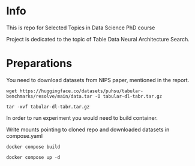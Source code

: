 
# Info

This is repo for Selected Topics in Data Science PhD course

Project is dedicated to the topic of Table Data Neural Architecture Search.

# Preparations

You need to download datasets from NIPS paper, mentioned in the report. 


`wget https://huggingface.co/datasets/puhsu/tabular-benchmarks/resolve/main/data.tar -O tabular-dl-tabr.tar.gz`

`tar -xvf tabular-dl-tabr.tar.gz`


In order to run experiment you would need to build container.

Write mounts pointing to cloned repo and downloaded datasets in compose.yaml 

`docker compose build`

`docker compose up -d`

